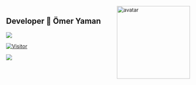 <img align="right" alt="avatar" width="200" src="avatar2.JPG"> 

## Developer 👋 Ömer Yaman
 ![](https://img.shields.io/badge/Cyber%20Security-Consultant%20%2F%20Trainer%20%2F%20Engineer%20%2F%20Architect-blue)

[![Visitor](https://visitor-badge.laobi.icu/badge?page_id=omeryamanofficial)](#)

<img align="left" src="https://github-readme-stats.vercel.app/api?username=omeryamanofficial&theme=blue-green">

